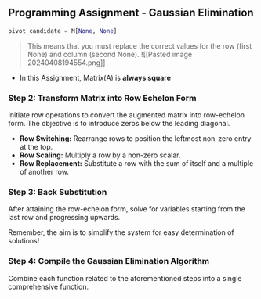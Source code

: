 ## Programming Assignment - Gaussian Elimination

```Python
pivot_candidate = M[None, None]
```
> This means that you must replace the correct values for the row (first None) and column (second None).
![[Pasted image 20240408194554.png]]
- In this Assignment, Matrix(A) is **always square** 
### Step 2: Transform Matrix into Row Echelon Form[](https://khxvgneyfzdo.labs.coursera.org/notebooks/C1W2_Assignment_2024_03_28_01_48_45.ipynb#Step-2:-Transform-Matrix-into-Row-Echelon-Form)

Initiate row operations to convert the augmented matrix into row-echelon form. The objective is to introduce zeros below the leading diagonal.

- **Row Switching:** Rearrange rows to position the leftmost non-zero entry at the top.
- **Row Scaling:** Multiply a row by a non-zero scalar.
- **Row Replacement:** Substitute a row with the sum of itself and a multiple of another row.

### Step 3: Back Substitution[](https://khxvgneyfzdo.labs.coursera.org/notebooks/C1W2_Assignment_2024_03_28_01_48_45.ipynb#Step-3:-Back-Substitution)

After attaining the row-echelon form, solve for variables starting from the last row and progressing upwards.

Remember, the aim is to simplify the system for easy determination of solutions!

### Step 4: Compile the Gaussian Elimination Algorithm[](https://khxvgneyfzdo.labs.coursera.org/notebooks/C1W2_Assignment_2024_03_28_01_48_45.ipynb#Step-4:-Compile-the-Gaussian-Elimination-Algorithm)

Combine each function related to the aforementioned steps into a single comprehensive function.



